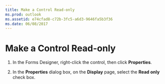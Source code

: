 ```yaml
---
title: Make a Control Read-only
ms.prod: outlook
ms.assetid: e74cfad8-c72b-3fc5-a6d3-9646fa5b3f36
ms.date: 06/08/2017
---
```



# Make a Control Read-only

1. In the Forms Designer, right-click the control, then click **Properties**. 
    
2. In the **Properties** dialog box, on the **Display** page, select the **Read only** check box.
    

